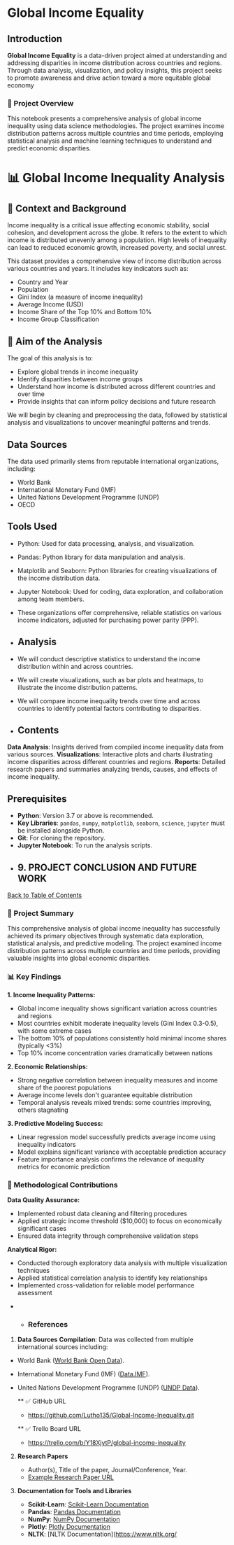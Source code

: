 # Global Income Equality

## Introduction
**Global Income Equality** is a data-driven project aimed at understanding and addressing disparities in income distribution across countries and regions. 
 Through data analysis, visualization, and policy insights, this project seeks to promote awareness and drive action toward a more equitable global economy

### 📝 Project Overview

This notebook presents a comprehensive analysis of global income inequality using data science methodologies. The project examines income distribution patterns across multiple countries and time periods, employing statistical analysis and machine learning techniques to understand and predict economic disparities.

# 📊 Global Income Inequality Analysis

## 📘 Context and Background

Income inequality is a critical issue affecting economic stability, social cohesion, and development across the globe. It refers to the extent to which income is distributed unevenly among a population. High levels of inequality can lead to reduced economic growth, increased poverty, and social unrest.

This dataset provides a comprehensive view of income distribution across various countries and years. It includes key indicators such as:

- Country and Year  
- Population  
- Gini Index (a measure of income inequality)  
- Average Income (USD)  
- Income Share of the Top 10% and Bottom 10%  
- Income Group Classification  

## 🎯 Aim of the Analysis

The goal of this analysis is to:

- Explore global trends in income inequality  
- Identify disparities between income groups  
- Understand how income is distributed across different countries and over time  
- Provide insights that can inform policy decisions and future research  

We will begin by cleaning and preprocessing the data, followed by statistical analysis and visualizations to uncover meaningful patterns and trends.

## Data Sources
The data used primarily stems from reputable international organizations, including:

* World Bank
* International Monetary Fund (IMF)
* United Nations Development Programme (UNDP)
* OECD  

 ## Tools Used
* Python: Used for data processing, analysis, and visualization.
* Pandas: Python library for data manipulation and analysis.
* Matplotlib and Seaborn: Python libraries for creating visualizations of the income distribution data.
* Jupyter Notebook: Used for coding, data exploration, and collaboration among team members.
* These organizations offer comprehensive, reliable statistics on various income indicators, adjusted for purchasing power parity (PPP).

* ## Analysis
* We will conduct descriptive statistics to understand the income distribution within and across countries.
* We will create visualizations, such as bar plots and heatmaps, to illustrate the income distribution patterns.
* We will compare income inequality trends over time and across countries to identify potential factors contributing to disparities.

* ## Contents
**Data Analysis**: Insights derived from compiled income inequality data from various sources.
**Visualizations**: Interactive plots and charts illustrating income disparities across different countries and regions.
**Reports**: Detailed research papers and summaries analyzing trends, causes, and effects of income inequality.

## Prerequisites
- **Python**: Version 3.7 or above is recommended.
- **Key Libraries**: `pandas`, `numpy`, `matplotlib`, `seaborn`, `science`, `jupyter` must be installed alongside Python.
- **Git**: For cloning the repository.
- **Jupyter Notebook**: To run the analysis scripts.


* ## **9. PROJECT CONCLUSION AND FUTURE WORK**
<a href=#cont>Back to Table of Contents</a>

### 🎯 Project Summary

This comprehensive analysis of global income inequality has successfully achieved its primary objectives through systematic data exploration, statistical analysis, and predictive modeling. The project examined income distribution patterns across multiple countries and time periods, providing valuable insights into global economic disparities.

### 📊 Key Findings

**1. Income Inequality Patterns:**
- Global income inequality shows significant variation across countries and regions
- Most countries exhibit moderate inequality levels (Gini Index 0.3-0.5), with some extreme cases
- The bottom 10% of populations consistently hold minimal income shares (typically <3%)
- Top 10% income concentration varies dramatically between nations

**2. Economic Relationships:**
- Strong negative correlation between inequality measures and income share of the poorest populations
- Average income levels don't guarantee equitable distribution
- Temporal analysis reveals mixed trends: some countries improving, others stagnating

**3. Predictive Modeling Success:**
- Linear regression model successfully predicts average income using inequality indicators
- Model explains significant variance with acceptable prediction accuracy
- Feature importance analysis confirms the relevance of inequality metrics for economic prediction

### 🔬 Methodological Contributions

**Data Quality Assurance:**
- Implemented robust data cleaning and filtering procedures
- Applied strategic income threshold ($10,000) to focus on economically significant cases
- Ensured data integrity through comprehensive validation steps

**Analytical Rigor:**
- Conducted thorough exploratory data analysis with multiple visualization techniques
- Applied statistical correlation analysis to identify key relationships
- Implemented cross-validation for reliable model performance assessment

* * ### References

1. **Data Sources**
   **Compilation**: Data was collected from multiple international sources including:
  - World Bank ([World Bank Open Data](https://data.worldbank.org/)).
  - International Monetary Fund (IMF) ([Data.IMF](https://data.imf.org/?service=data)).
  - United Nations Development Programme (UNDP) ([UNDP Data](http://TypeDescriptor.edata.undp.org/DropDownSelectCountry.aspx)).

    ** ✅ GitHub URL
    - https://github.com/Lutho135/Global-Income-Inequality.git
   
    ** ✅ Trello Board URL
    - https://trello.com/b/Y18XjytP/global-income-inequality

2. **Research Papers**
   - Author(s), Title of the paper, Journal/Conference, Year.
   - [Example Research Paper URL](https://example.com/paper)

3. **Documentation for Tools and Libraries**
   - **Scikit-Learn**: [Scikit-Learn Documentation](https://scikit-learn.org/stable/documentation.html)
   - **Pandas**: [Pandas Documentation](https://pandas.pydata.org/pandas-docs/stable/)
   - **NumPy**: [NumPy Documentation](https://numpy.org/doc/stable/)
   - **Plotly**: [Plotly Documentation](https://plotly.com/python/)
   - **NLTK**: [NLTK Documentation](https://www.nltk.org/





